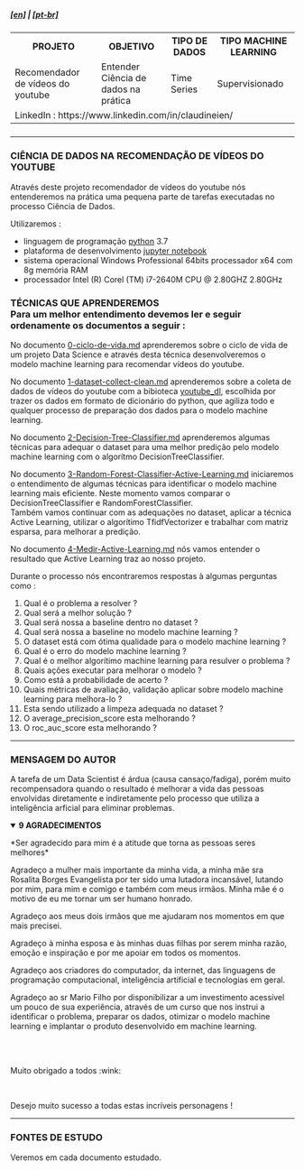 <h5><a href="blank_">[en]</a> | <a href="blank_">[pt-br]</a>
</h5>
<h5>
<div>
  <table>
    <tr>
      <th>PROJETO</th>
      <th>OBJETIVO</th>
      <th>TIPO DE DADOS</th>
      <th>TIPO MACHINE LEARNING</th>
    </tr>
    <tr>
      <td>Recomendador de vídeos do youtube</td>
      <td>Entender Ciência de dados na prática</td>
      <td>Time Series</td>
      <td>Supervisionado</td>
    </tr>
    <tr>
        <td colspan="4">LinkedIn : https://www.linkedin.com/in/claudineien/</td>
    </tr>
  </table>
</div>
</h5>

<hr>
<h3 align="left">CIÊNCIA DE DADOS NA RECOMENDAÇÃO DE VÍDEOS DO YOUTUBE</h3>
<p>Através deste projeto recomendador de vídeos do youtube nós entenderemos na prática uma pequena parte de tarefas executadas no processo Ciência de Dados.</p>

<p>Utilizaremos :
    <ul>
        <li>linguagem de programação <a href="https://www.python.org/">python</a> 3.7</li>
        <li>plataforma de desenvolvimento <a href="https://jupyter.org/">jupyter notebook</a></li>
        <li>sistema operacional Windows Professional 64bits processador x64 com 8g memória RAM</li>
        <li>processador Intel (R) Corel (TM) i7-2640M CPU @ 2.80GHZ 2.80GHz</li>
    </ul>
</p>

<h3>TÉCNICAS QUE APRENDEREMOS<br>
Para um melhor entendimento devemos ler e seguir ordenamente os documentos a seguir :</h3>
<p>No documento <a href="https://github.com/claudineien/youtube-recommender-machine-learning/blob/master/0-ciclo-de-vida.md">0-ciclo-de-vida.md</a> aprenderemos sobre o ciclo de vida de um projeto Data Science e através desta técnica desenvolveremos o modelo machine learning para recomendar vídeos do youtube.</p>

<p>No documento <a href="https://github.com/claudineien/youtube-recommender-machine-learning/blob/master/1-dataset-collect-clean.md">1-dataset-collect-clean.md</a> aprenderemos sobre a coleta de dados de vídeos do youtube com a bibioteca <a href="https://youtube-dl.org/">youtube_dl</a>, escolhida por trazer os dados em formato de dicionário do python, que agiliza todo e qualquer processo de preparação dos dados para o modelo machine learning.</p>

<p>No documento <a href="https://github.com/claudineien/youtube-recommender-machine-learning/blob/master/2-Decision-Tree-Classifier.md">2-Decision-Tree-Classifier.md</a> aprenderemos algumas técnicas para adequar o dataset para uma melhor predição pelo modelo machine learning com o algorítmo DecisionTreeClassifier.</p>

<p>No documento <a href="https://github.com/claudineien/youtube-recommender-machine-learning/blob/master/3-Random-Forest-Classifier-Active-Learning.md">3-Random-Forest-Classifier-Active-Learning.md</a> iniciaremos o entendimento de algumas técnicas para identificar o modelo machine learning mais eficiente. Neste momento vamos comparar o DecisionTreeClassifier e RandomForestClassifier.<br>
Também vamos continuar com as adequações no dataset, aplicar a técnica Active Learning, utilizar o algorítimo TfidfVectorizer e trabalhar com matriz esparsa, para melhorar a predição.</p>

<p>No documento <a href="https://github.com/claudineien/youtube-recommender-machine-learning/blob/master/4-Medir-Active-Learning.md">4-Medir-Active-Learning.md</a> nós vamos entender o resultado que Active Learning traz ao nosso projeto.</p>

<p>Durante o processo nós encontraremos respostas à algumas perguntas como :
    <ol>
        <li>Qual é o problema a resolver ?</li>
        <li>Qual será a melhor solução ?</li>
        <li>Qual será nossa a baseline dentro no dataset ?</li>
        <li>Qual será nossa a baseline no modelo machine learning ?</li>
        <li>O dataset está com ótima qualidade para o modelo machine learning ?</li>
        <li>Qual é o erro do modelo machine learning ?</li>
        <li>Qual é o melhor algorítimo machine learning para resulver o problema ?</li>
        <li>Quais ações executar para melhorar o modelo ?</li>
        <li>Como está a probabilidade de acerto ?</li>
        <li>Quais métricas de avaliação, validação aplicar sobre modelo machine learning para melhora-lo ?</li>
        <li>Esta sendo utilizado a limpeza adequada no dataset ?</li>
        <li>O average_precision_score esta melhorando ?</li>
        <li>O roc_auc_score esta melhorando ?</li>
    </ol>
</p>
<hr>
<h3>MENSAGEM DO AUTOR</h3>
<p>A tarefa de um Data Scientist é árdua (causa cansaço/fadiga),  porém muito recompensadora quando o resultado é melhorar a vida das pessoas envolvidas diretamente e indiretamente pelo processo que utiliza a inteligência arficial para eliminar problemas.</p>

<details open>
  <summary><strong>9 AGRADECIMENTOS</strong></summary>
  <p>*Ser agradecido para mim é a atitude que torna as pessoas seres melhores*</p>
  <p>Agradeço a mulher mais importante da minha vida, a minha mãe sra Rosalita Borges Evangelista por ter sido uma lutadora incansável, lutando por mim, para mim e comigo e também com meus irmãos. Minha mãe é o motivo de eu me tornar um ser humano honrado.</p>
  <p>Agradeço aos meus dois irmãos que me ajudaram nos momentos em que mais precisei.</p>
  <p>Agradeço à minha esposa e às minhas duas filhas por serem minha razão, emoção e inspiração e por me apoiar em todos os momentos.</p>
  <p>Agradeço aos criadores do computador, da internet, das linguagens de programação computacional, inteligência artificial e tecnologias em geral.</p>
  <p>Agradeço ao sr Mario Filho por disponibilizar a um investimento acessível um pouco de sua experiência, através de um curso que nos instrui a identificar o problema, preparar os dados, otimizar o modelo machine learning e implantar o produto desenvolvido em machine learning.</p><br><br>
  <p>Muito obrigado a todos :wink:</p><br>
  <p>Desejo muito sucesso a todas estas incríveis personagens !</p>
</details>

<hr>
<h3>FONTES DE ESTUDO</h3>
<p>Veremos em cada documento estudado.</p>

<!--
<br> <br> <br> <br> <br> <br> <br> <br> <br> <br> <br> <br> <br> <br> <br> <br> <br> <br> <br> <br> <br> <br> <br> <br> <br> <br> <br> <br>
<p>Testaremos o algorítmo DecisionTreeClassifier para obter a nossa <em><strong>baseline</strong></em> extraída sob as métricas curva auc-roc (roc_auc_score) e média de precisão (average_precision_score), que nos ajudará a analisar os próximos modelos machine learning que vamos testar.
</p>
<p>Testaremos o algorítmo RandomForestClassifier e vamos comparar os resultados preditivos entre os algoritmos até aqui testados.
</p>
<p><strong>Importante :</strong>
O melhor modelo machine learning será aquele em que tanto o average precision (average_precision_score) quando a curva roc (roc_auc_score) ficaram o mais próximo possível de 1, que representa 100%.
</p>
<p>Utilizaremos a técnica para reduzir o impacto de tokens que ocorrem com muita frequência, utilizando o algorítmo TfidfVectorizer. Este também será utilizado como um algorítmo para predizer os vídeos que provavelmente vamos assistir, com base nos títulos dos vídeos.
</p>
<p>Aplicaremos a técnica Active Learning para evitar custos desnecessários, ajudar nas anotações, ajudar a adequar o dataset aos modelos de predição machine learning e contribuir para aumentar a predição verdadeiro positivo em dados que o modelo esta com dificuldade de fazer.
</p>
<p>A todo momento nós vamos comparar os resultados com a nossa <em><strong>baseline</strong></em>, para melhorar nossos modelos.
</p>
<p>Aprenderemos a técnica de concatenar conteúdo denso com conteúdo esparso e faremos a predição probabilística com as features : totais de visualizações, visualizações por dia e o título do vídeo. Assim entenderemos se estamos construindo um dataset com boa qualidade para o algorítmo de predição.
</p>
<p>Aprenderemos a medir o resultado que a técnica Active Learning esta trazendo ao nosso projeto. Neste processo entenderemos a qualidade do active learning aplicado, entenderemos melhor sobre a qualidade da limpeza dos dados para o active learning e para o modelo machine learning. E o mais importante entenderemos se será necessário mudar a estratégia de trabalho com e/ou nos dataset.
</p>
<p>O processo mais trabalhoso para o Cientista de Dados é o processo da qualidade do dataset composto por :
    <ul>
        <li>obter o dataset</li>
        <li>identificar as inconsistências no dataset</li>
        <li>possivelmente aplicar labelling</p>
        <li>possivelmente aplicar normatization</p>
        <li>possivelmente aplicar padronization</p>
        <li>extrair sujeiras do dataset</li>
        <li>transformar alguns dados no dataset</li>
        <li>aplicar os dataset em um ou mais modelos ml para obter uma baseline</li>
    </ul>
</p>
<p>O segundo processo mais trabalhoso para o Cientista de Dados  é o processo avaliação da qualidade do dataset :
    <ul>
        <li>analisar o resultados no modelo machine learning</li>
        <li>comparar os resultados em diversos modelos ml</li>
        <li>identificar técnicas para melhorar a qualidade do dataset</p>
        <li>possivelmente aplicar labelling</p>
        <li>possivelmente aplicar normatization</p>
        <li>possivelmente aplicar padronization</p>
        <li>extrair sujeiras do dataset</li>
        <li>transformar alguns dados no dataset</li>
    </ul>
</p>
<p>
Paciência, perseverança, pensamento analítico, vão produzir dataset com alta qualidade, e a alta qualidade do dataset significa alto sucesso ao modelo de predição machine learning.
</p>
<br>
<hr>
<p>Bibliotecas :
    <ul>
        <li><a href="https://www.crummy.com/software/BeautifulSoup/bs4/doc/">BeautifulSoup4</a> : biblioteca python para puxar dados de uma página html e de arquivos xml e fazer o parsing (*)</li>
        <li><a href="https://requests.readthedocs.io/pt_BR/latest/user/quickstart.html">Requests</a> : é uma biblioteca HTTP para Python simples e elegante, feita para seres humanos</li>
        <li><a href="https://requests.readthedocs.io/pt_BR/latest/user/quickstart.html">youtube_dl</a> : é uma biblioteca para baixar audios, vídeos do YouTube.com e alguns sites.</li>
    </ul>
    <ul>
        <li><a href="https://pypi.org/project/youtube_dl/">pip install youtube_dl</a></li>
        <li><a href="https://youtube-dl.org/">youtube-dl.org</a></li>
    </ul>
    <p>Instalar biblioteca BeautifulSoup4 : pip install beautifulsoup4</p>
    <p>Instalar biblioteca Requests : pip install requests</p>
    <p>(*) Biblioteca substituída pela biblioteca youtube_dl</p>
</p>
<br>
<hr>
<p>Fontes de estudo :
    <ul>
        <li>Curso <a href="https://curso.mariofilho.com/">   
        Solução Completa de Data Science</a> - Instrutor Mario Filho-Kagle Gran Master</li>
        <li><a href="https://github.com/ytdl-org/youtube-dl/blob/master/README.md#how-do-i-update-youtube-dl">youtube_dl README.md</a></li>
        <li><a href="https://www.reddit.com/r/youtubedl/comments/hqc577/getting_error_unable_to_extract_video_data/">reddit - YouTube</a></li>
        <li><a href="https://pypi.org/project/yt-search/">yt-search</a></li>
        <li><a href="https://python-pytube.readthedocs.io/en/latest/user/quickstart.html#downloading-a-video">pytube3</a></li>
        <li><a href="https://www.geeksforgeeks.org/python-program-to-download-complete-youtube-playlist/?ref=rp">BeautifulSoup</a></li>
        <li><a href="https://www.bogotobogo.com/VideoStreaming/YouTube/youtube-dl-embedding.php">youtube-dl embedded</a></li>
        <li><a href="https://www.bogotobogo.com/VideoStreaming/YouTube/Dissecting-YouTube-URLs.php">BeautifulSoup to download complete Youtube playlist</a></li>
        <li><a href="https://scikit-learn.org/stable/auto_examples/model_selection/plot_precision_recall.html#sphx-glr-auto-examples-model-selection-plot-precision-recall-py">Curva de Precision/Recall</a></li>
        <li><a href="https://scikit-learn.org/stable/modules/model_evaluation.html#roc-metrics">ROC (Receiver Operating Characteristic) Curve</a></li>
        <li><a href="https://www.kaggle.com/adamschroeder/countvectorizer-tfidfvectorizer-predict-comments">TfidfVectorizer</a></li>
        <li><a href="https://www.machinelearningplus.com/time-series/time-series-analysis-python/">Time series</a></li>
    </ul>
</p>
<a id="itemtec" >Tecnologias utilizadas neste projeto</a><br>
<em><a href="#itemtec">Tecnologias utilizadas neste projeto</a></em>
-->
